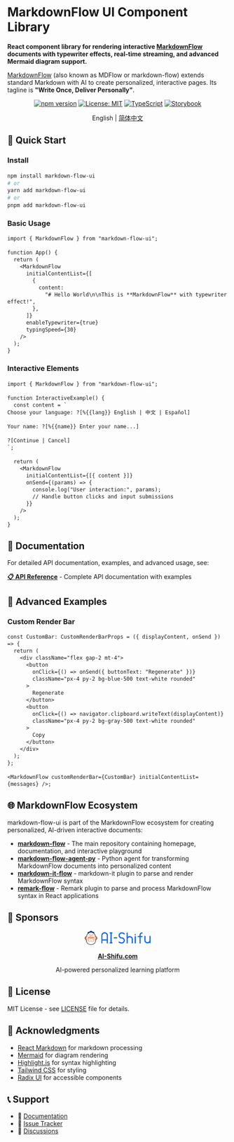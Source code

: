 # MarkdownFlow UI Component Library

**React component library for rendering interactive [MarkdownFlow](https://markdownflow.ai) documents with typewriter effects, real-time streaming, and advanced Mermaid diagram support.**

[MarkdownFlow](https://markdownflow.ai) (also known as MDFlow or markdown-flow) extends standard Markdown with AI to create personalized, interactive pages. Its tagline is **"Write Once, Deliver Personally"**.

<div align="center">

[![npm version](https://badge.fury.io/js/markdown-flow-ui.svg)](https://badge.fury.io/js/markdown-flow-ui)
[![License: MIT](https://img.shields.io/badge/License-MIT-yellow.svg)](https://opensource.org/licenses/MIT)
[![TypeScript](https://img.shields.io/badge/TypeScript-Ready-blue.svg)](https://www.typescriptlang.org/)
[![Storybook](https://img.shields.io/badge/Storybook-Enabled-ff69b4.svg)](https://storybook.js.org/)

English | [简体中文](README_ZH-CN.md)

</div>

## 🚀 Quick Start

### Install

```bash
npm install markdown-flow-ui
# or
yarn add markdown-flow-ui
# or
pnpm add markdown-flow-ui
```

### Basic Usage

```tsx
import { MarkdownFlow } from "markdown-flow-ui";

function App() {
  return (
    <MarkdownFlow
      initialContentList={[
        {
          content:
            "# Hello World\n\nThis is **MarkdownFlow** with typewriter effect!",
        },
      ]}
      enableTypewriter={true}
      typingSpeed={30}
    />
  );
}
```

### Interactive Elements

```tsx
import { MarkdownFlow } from "markdown-flow-ui";

function InteractiveExample() {
  const content = `
Choose your language: ?[%{{lang}} English | 中文 | Español]

Your name: ?[%{{name}} Enter your name...]

?[Continue | Cancel]
`;

  return (
    <MarkdownFlow
      initialContentList={[{ content }]}
      onSend={(params) => {
        console.log("User interaction:", params);
        // Handle button clicks and input submissions
      }}
    />
  );
}
```

## 📖 Documentation

For detailed API documentation, examples, and advanced usage, see:

**[📋 API Reference](API_REFERENCE.md)** - Complete API documentation with examples

## 🧩 Advanced Examples

### Custom Render Bar

```tsx
const CustomBar: CustomRenderBarProps = ({ displayContent, onSend }) => {
  return (
    <div className="flex gap-2 mt-4">
      <button
        onClick={() => onSend({ buttonText: "Regenerate" })}
        className="px-4 py-2 bg-blue-500 text-white rounded"
      >
        Regenerate
      </button>
      <button
        onClick={() => navigator.clipboard.writeText(displayContent)}
        className="px-4 py-2 bg-gray-500 text-white rounded"
      >
        Copy
      </button>
    </div>
  );
};

<MarkdownFlow customRenderBar={CustomBar} initialContentList={messages} />;
```

## 🌐 MarkdownFlow Ecosystem

markdown-flow-ui is part of the MarkdownFlow ecosystem for creating personalized, AI-driven interactive documents:

- **[markdown-flow](https://github.com/ai-shifu/markdown-flow)** - The main repository containing homepage, documentation, and interactive playground
- **[markdown-flow-agent-py](https://github.com/ai-shifu/markdown-flow-agent-py)** - Python agent for transforming MarkdownFlow documents into personalized content
- **[markdown-it-flow](https://github.com/ai-shifu/markdown-it-flow)** - markdown-it plugin to parse and render MarkdownFlow syntax
- **[remark-flow](https://github.com/ai-shifu/remark-flow)** - Remark plugin to parse and process MarkdownFlow syntax in React applications

## 💖 Sponsors

<div align="center">
  <a href="https://ai-shifu.com">
    <img src="https://raw.githubusercontent.com/ai-shifu/ai-shifu/main/assets/logo_en.png" alt="AI-Shifu" width="150" />
  </a>
  <p><strong><a href="https://ai-shifu.com">AI-Shifu.com</a></strong></p>
  <p>AI-powered personalized learning platform</p>
</div>

## 📄 License

MIT License - see [LICENSE](LICENSE) file for details.

## 🙏 Acknowledgments

- [React Markdown](https://github.com/remarkjs/react-markdown) for markdown processing
- [Mermaid](https://mermaid.js.org/) for diagram rendering
- [Highlight.js](https://highlightjs.org/) for syntax highlighting
- [Tailwind CSS](https://tailwindcss.com/) for styling
- [Radix UI](https://www.radix-ui.com/) for accessible components

## 📞 Support

- 📖 [Documentation](https://github.com/ai-shifu/markdown-flow-ui#readme)
- 🐛 [Issue Tracker](https://github.com/ai-shifu/markdown-flow-ui/issues)
- 💬 [Discussions](https://github.com/ai-shifu/markdown-flow-ui/discussions)
